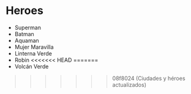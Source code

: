# Heroes

* Superman
* Batman
* Aquaman
* Mujer Maravilla
* Linterna Verde
* Robin
<<<<<<< HEAD
=======
* Volcán Verde
>>>>>>> 08f8024 (Ciudades y héroes actualizados)

